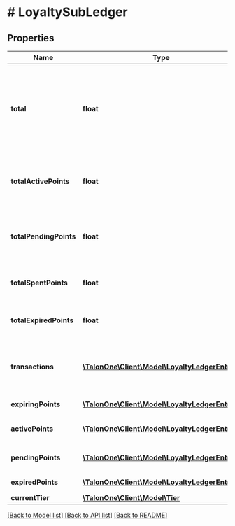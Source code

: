 # # LoyaltySubLedger

## Properties

Name | Type | Description | Notes
------------ | ------------- | ------------- | -------------
**total** | **float** | ⚠️ Deprecated: Use &#39;totalActivePoints&#39; property instead. Total amount of currently active and available points in the customer&#39;s balance. | 
**totalActivePoints** | **float** | Total amount of currently active and available points in the customer&#39;s balance. | 
**totalPendingPoints** | **float** | Total amount of pending points, which are not active yet but will become active in the future. | 
**totalSpentPoints** | **float** | Total amount of points already spent by this customer. | 
**totalExpiredPoints** | **float** | Total amount of points, that expired without ever being spent. | 
**transactions** | [**\TalonOne\Client\Model\LoyaltyLedgerEntry[]**](LoyaltyLedgerEntry.md) | List of all events that have happened such as additions, subtractions and expiries. | [optional] 
**expiringPoints** | [**\TalonOne\Client\Model\LoyaltyLedgerEntry[]**](LoyaltyLedgerEntry.md) | List of all points that will expire. | [optional] 
**activePoints** | [**\TalonOne\Client\Model\LoyaltyLedgerEntry[]**](LoyaltyLedgerEntry.md) | List of all currently active points. | [optional] 
**pendingPoints** | [**\TalonOne\Client\Model\LoyaltyLedgerEntry[]**](LoyaltyLedgerEntry.md) | List of all points pending activation. | [optional] 
**expiredPoints** | [**\TalonOne\Client\Model\LoyaltyLedgerEntry[]**](LoyaltyLedgerEntry.md) | List of expired points. | [optional] 
**currentTier** | [**\TalonOne\Client\Model\Tier**](Tier.md) |  | [optional] 

[[Back to Model list]](../../README.md#documentation-for-models) [[Back to API list]](../../README.md#documentation-for-api-endpoints) [[Back to README]](../../README.md)


